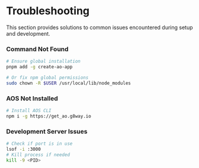 # Troubleshooting

This section provides solutions to common issues encountered during setup and development.

### Command Not Found
```bash
# Ensure global installation
pnpm add -g create-ao-app

# Or fix npm global permissions
sudo chown -R $USER /usr/local/lib/node_modules
```

### AOS Not Installed
```bash
# Install AOS CLI
npm i -g https://get_ao.g8way.io
```

### Development Server Issues
```bash
# Check if port is in use
lsof -i :3000
# Kill process if needed
kill -9 <PID>
```
